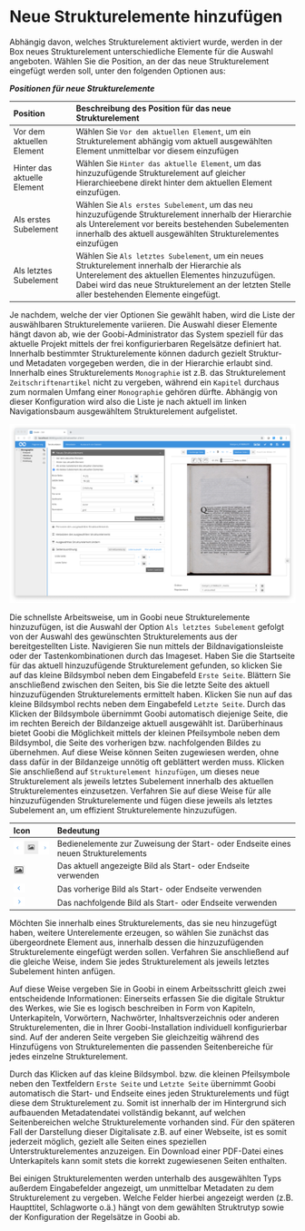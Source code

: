 # Neue Strukturelemente hinzufügen

Abhängig davon, welches Strukturelement aktiviert wurde, werden in der Box neues Strukturelement unterschiedliche Elemente für die Auswahl angeboten. Wählen Sie die Position, an der das neue Strukturelement eingefügt werden soll, unter den folgenden Optionen aus:

_**Positionen für neue Strukturelemente**_

| **Position** | **Beschreibung des Position für das neue Strukturelement** |
| :--- | :--- |
| Vor dem aktuellen Element | Wählen Sie `Vor dem aktuellen Element`, um ein Strukturelement abhängig vom aktuell ausgewählten Element unmittelbar vor diesem einzufügen |
| Hinter das aktuelle Element | Wählen Sie `Hinter das aktuelle Element`, um das hinzuzufügende Strukturelement auf gleicher Hierarchieebene direkt hinter dem aktuellen Element einzufügen. |
| Als erstes Subelement | Wählen Sie `Als erstes Subelement`, um das neu hinzuzufügende Strukturelement innerhalb der Hierarchie als Unterelement vor bereits bestehenden Subelementen innerhalb des aktuell ausgewählten Strukturelementes einzufügen |
| Als letztes Subelement | Wählen Sie `Als letztes Subelement`, um ein neues Strukturelement innerhalb der Hierarchie als Unterelement des aktuellen Elementes hinzuzufügen. Dabei wird das neue Strukturelement an der letzten Stelle aller bestehenden Elemente eingefügt. |

Je nachdem, welche der vier Optionen Sie gewählt haben, wird die Liste der auswählbaren Strukturelemente variieren. Die Auswahl dieser Elemente hängt davon ab, wie der Goobi-Administrator das System speziell für das aktuelle Projekt mittels der frei konfigurierbaren Regelsätze definiert hat. Innerhalb bestimmter Strukturelemente können dadurch gezielt Struktur- und Metadaten vorgegeben werden, die in der Hierarchie erlaubt sind. Innerhalb eines Strukturelements `Monographie` ist z.B. das Strukturelement `Zeitschriftenartikel` nicht zu vergeben, während ein `Kapitel` durchaus zum normalen Umfang einer `Monographie` gehören dürfte. Abhängig von dieser Konfiguration wird also die Liste je nach aktuell im linken Navigationsbaum ausgewähltem Strukturelement aufgelistet.

![Hinzuf&#xFC;gen eines neuen Strukturelements inklusive Seitenzuweisung und Haupttitel](30-48d.png)

Die schnellste Arbeitsweise, um in Goobi neue Strukturelemente hinzuzufügen, ist die Auswahl der Option `Als letztes Subelement` gefolgt von der Auswahl des gewünschten Strukturelements aus der bereitgestellten Liste. Navigieren Sie nun mittels der Bildnavigationsleiste oder der Tastenkombinationen durch das Imageset. Haben Sie die Startseite für das aktuell hinzuzufügende Strukturelement gefunden, so klicken Sie auf das kleine Bildsymbol neben dem Eingabefeld `Erste Seite`. Blättern Sie anschließend zwischen den Seiten, bis Sie die letzte Seite des aktuell hinzuzufügenden Strukturelements ermittelt haben. Klicken Sie nun auf das kleine Bildsymbol rechts neben dem Eingabefeld `Letzte Seite`. Durch das Klicken der Bildsymbole übernimmt Goobi automatisch diejenige Seite, die im rechten Bereich der Bildanzeige aktuell ausgewählt ist. Darüberhinaus bietet Goobi die Möglichkeit mittels der kleinen Pfeilsymbole neben dem Bildsymbol, die Seite des vorherigen bzw. nachfolgenden Bildes zu übernehmen. Auf diese Weise können Seiten zugewiesen werden, ohne dass dafür in der Bildanzeige unnötig oft geblättert werden muss. Klicken Sie anschließend auf `Strukturelement hinzufügen`, um dieses neue Strukturelement als jeweils letztes Subelement innerhalb des aktuellen Strukturelementes einzusetzen. Verfahren Sie auf diese Weise für alle hinzuzufügenden Strukturelemente und fügen diese jeweils als letztes Subelement an, um effizient Strukturelemente hinzuzufügen.

| Icon | Bedeutung |
| :--- | :--- |
| ![mets\_20d.png](mets_20d.png) | Bedienelemente zur Zuweisung der Start- oder Endseite eines neuen Strukturelements |
| ![mets\_20a.png](mets_20a.png) | Das aktuell angezeigte Bild als Start- oder Endseite verwenden |
| ![mets\_20b.png](mets_20b.png) | Das vorherige Bild als Start- oder Endseite verwenden |
| ![mets\_20c.png](mets_20c.png) | Das nachfolgende Bild als Start- oder Endseite verwenden |

Möchten Sie innerhalb eines Strukturelements, das sie neu hinzugefügt haben, weitere Unterelemente erzeugen, so wählen Sie zunächst das übergeordnete Element aus, innerhalb dessen die hinzuzufügenden Strukturelemente eingefügt werden sollen. Verfahren Sie anschließend auf die gleiche Weise, indem Sie jedes Strukturelement als jeweils letztes Subelement hinten anfügen.

Auf diese Weise vergeben Sie in Goobi in einem Arbeitsschritt gleich zwei entscheidende Informationen: Einerseits erfassen Sie die digitale Struktur des Werkes, wie Sie es logisch beschreiben in Form von Kapiteln, Unterkapiteln, Vorwörtern, Nachwörter, Inhaltsverzeichnis oder anderen Strukturelementen, die in Ihrer Goobi-Installation individuell konfigurierbar sind. Auf der anderen Seite vergeben Sie gleichzeitig während des Hinzufügens von Strukturelementen die passenden Seitenbereiche für jedes einzelne Strukturelement.

Durch das Klicken auf das kleine Bildsymbol. bzw. die kleinen Pfeilsymbole neben den Textfeldern `Erste Seite` und `Letzte Seite` übernimmt Goobi automatisch die Start- und Endseite eines jeden Strukturelements und fügt diese dem Strukturelement zu. Somit ist innerhalb der im Hintergrund sich aufbauenden Metadatendatei vollständig bekannt, auf welchen Seitenbereichen welche Strukturelemente vorhanden sind. Für den späteren Fall der Darstellung dieser Digitalisate z.B. auf einer Webseite, ist es somit jederzeit möglich, gezielt alle Seiten eines speziellen Unterstrukturelementes anzuzeigen. Ein Download einer PDF-Datei eines Unterkapitels kann somit stets die korrekt zugewiesenen Seiten enthalten.

Bei einigen Strukturelementen werden unterhalb des ausgewählten Typs außerdem Eingabefelder angezeigt, um unmittelbar Metadaten zu dem Strukturelement zu vergeben. Welche Felder hierbei angezeigt werden \(z.B. Haupttitel, Schlagworte o.ä.\) hängt von dem gewählten Struktrutyp sowie der Konfiguration der Regelsätze in Goobi ab.